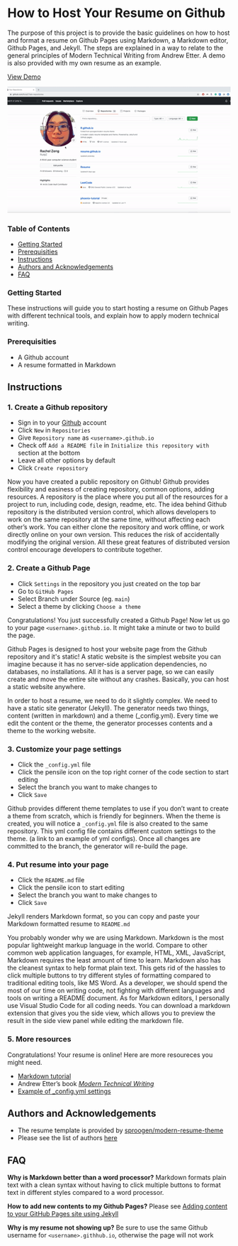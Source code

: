 # How to Host Your Resume on Github


The purpose of this project is to provide the basic guidelines on how to host and format a resume on Github Pages using Markdown, a Markdown editor, Github Pages, and Jekyll. The steps are explained in a way to relate to the general principles of Modern Technical Writing from Andrew Etter. A demo is also provided with my own resume as an example.

[View Demo](https://ruiqiz.github.io)

![img](_image/demo.gif)

### Table of Contents
- [Getting Started](#getting-started)
- [Prerequisities](#prerequisities)
- [Instructions](#instructions)
- [Authors and Acknowledgements](#authors-and-acknowledgements)
- [FAQ](#faq)

### Getting Started
These instructions will guide you to start hosting a resume on Github Pages with different technical tools, and explain how to apply modern technical writing.

### Prerequisities
- A Github account
- A resume formatted in Markdown

## Instructions
### 1. Create a Github repository	
- Sign in to your [Github](https://github.com/login) account
- Click `New` in `Repositories`
- Give `Repository name` as `<username>.github.io`
- Check off `Add a README file` in `Initialize this repository with` section at the bottom
- Leave all other options by default
- Click `Create repository`

Now you have created a public repository on Github! Github provides flexibility and easiness of creating repository, common options, adding resources. A repository is the place where you put all of the resources for a project to run, including code, design, readme, etc. The idea behind Github repository is the distributed version control, which allows developers to work on the same repository at the same time, without affecting each other’s work. You can either clone the repository and work offline, or work directly online on your own version. This reduces the risk of accidentally modifying the original version. All these great features of distributed version control encourage developers to contribute together.

### 2. Create a Github Page
- Click `Settings` in the repository you just created on the top bar
- Go to `GitHub Pages`
- Select Branch under Source (eg. `main`)
- Select a theme by clicking `Choose a theme`

Congratulations! You just successfully created a Github Page! Now let us go to your page `<username>.github.io`. It might take a minute or two to build the page.

Github Pages is designed to host your website page from the Github repository and it's static! A static website is the simplest website you can imagine because it has no server-side application dependencies, no databases, no installations. All it has is a server page, so we can easily create and move the entire site without any crashes. Basically, you can host a static website anywhere.

In order to host a resume, we need to do it slightly complex. We need to have a static site generator (Jekyll). The generator needs two things, content (written in markdown) and a theme (_config.yml). Every time we edit the content or the theme, the generator processes contents and a theme to the working website.  

### 3. Customize your page settings
- Click the `_config.yml` file
- Click the pensile icon on the top right corner of the code section to start editing
- Select the branch you want to make changes to
- Click `Save`

Github provides different theme templates to use if you don’t want to create a theme from scratch, which is friendly for beginners. When the theme is created, you will notice a `_config.yml` file is also created to the same repository. This yml config file contains different custom settings to the theme. (a link to an example of yml configs). Once all changes are committed to the branch, the generator will re-build the page.

### 4. Put resume into your page
- Click the `README.md` file
- Click the pensile icon to start editing
- Select the branch you want to make changes to
- Click `Save`

Jekyll renders Markdown format, so you can copy and paste your Markdown formatted resume to `README.md`

You probably wonder why we are using Markdown. Markdown is the most popular lightweight markup language in the world. Compare to other common web application languages, for example, HTML, XML, JavaScript, Markdown requires the least amount of time to learn. Markdown also has the cleanest syntax to help format plain text. This gets rid of the hassles to click multiple buttons to try different styles of formatting compared to traditional editing tools, like MS Word. As a developer, we should spend the most of our time on writing code, not fighting with different languages and tools on writing a README document. As for Markdown editors,
I personally use Visual Studio Code for all coding needs. You can download a markdown extension that gives you the side view, which allows you to preview the result in the side view panel while editing the markdown file.



### 5. More resources
Congratulations! Your resume is online! Here are more resoureces you might need.
- [Markdown tutorial](https://www.markdowntutorial.com/)
- Andrew Etter’s book [*Modern Technical Writing*](https://www.amazon.ca/Modern-Technical-Writing-Introduction-Documentation-ebook/dp/B01A2QL9SS)
- [Example of _config.yml settings](https://github.com/daattali/beautiful-jekyll/blob/master/_config.yml)

## Authors and Acknowledgements
- The resume template is provided by [sproogen/modern-resume-theme](https://github.com/sproogen/modern-resume-theme)
- Please see the list of authors [here](https://github.com/RuiqiZ/RuiqiZ.github.io/pulse)

## FAQ
**Why is Markdown better than a word processor?**
Markdown formats plain text with a clean syntax without having to click multiple buttons to format text in different styles compared to a word processor.

**How to add new contents to my Github Pages?**
Please see [Adding content to your GitHub Pages site using Jekyll](https://docs.github.com/en/free-pro-team@latest/github/working-with-github-pages/adding-content-to-your-github-pages-site-using-jekyll)


**Why is my resume not showing up?**
Be sure to use the same Github username for `<username>.githhub.io`, otherwise the page will not work
